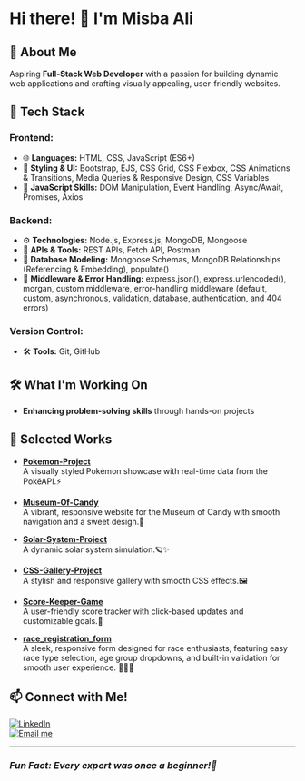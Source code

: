 # Hi there! 👋 I'm Misba Ali 

## 🌱 About Me
Aspiring **Full-Stack Web Developer** with a passion for building dynamic web applications and crafting visually appealing, user-friendly websites.

## 🚀 Tech Stack
### Frontend:
- 🌐 **Languages:** HTML, CSS, JavaScript (ES6+)
- 🎨 **Styling & UI:** Bootstrap, EJS, CSS Grid, CSS Flexbox, CSS Animations & Transitions, Media Queries & Responsive Design, CSS Variables
- 📜 **JavaScript Skills:** DOM Manipulation, Event Handling, Async/Await, Promises, Axios

### Backend:
- ⚙️ **Technologies:** Node.js, Express.js, MongoDB, Mongoose
- 🔗 **APIs & Tools:** REST APIs, Fetch API, Postman
- 🧩 **Database Modeling:** Mongoose Schemas, MongoDB Relationships (Referencing & Embedding), populate()
- 🔧 **Middleware & Error Handling:** express.json(), express.urlencoded(), morgan, custom middleware, error-handling middleware (default, custom, asynchronous, validation, database, authentication, and 404 errors)

### Version Control:
- 🛠 **Tools:** Git, GitHub

## 🛠️ What I'm Working On
- **Enhancing problem-solving skills** through hands-on projects

## 📌 Selected Works
- **[Pokemon-Project](https://github.com/Misba0019/Pokemon-Project.git)**  
A visually styled Pokémon showcase with real-time data from the PokéAPI.⚡
  
- **[Museum-Of-Candy](https://github.com/Misba0019/Museum-Of-Candy.git)**  
A vibrant, responsive website for the Museum of Candy with smooth navigation and a sweet design.🍭
  
- **[Solar-System-Project](https://github.com/Misba0019/Solar-System-Project.git)**  
A dynamic solar system simulation.🪐✨
  
- **[CSS-Gallery-Project](https://github.com/Misba0019/CSS-Gallery-Project.git)**  
A stylish and responsive gallery with smooth CSS effects.🖼️ 
  
- **[Score-Keeper-Game](https://github.com/Misba0019/Score_Keeper_Game.git)**  
A user-friendly score tracker with click-based updates and customizable goals.🎯
  
- **[race_registration_form](https://github.com/Misba0019/race_registration_form.git)**  
A sleek, responsive form designed for race enthusiasts, featuring easy race type selection, age group dropdowns, and built-in validation for smooth user experience. 🏃‍♂️✨

## 📫 Connect with Me!
[![LinkedIn](https://img.shields.io/badge/LinkedIn-Profile-blue?style=flat&logo=linkedin)](https://www.linkedin.com/in/misba-ali)  
[![Email me](https://img.shields.io/badge/Email-Contact-red?style=flat&logo=gmail)](mailto:misbaalikhan@gmail.com)

---
### *Fun Fact: Every expert was once a beginner!🌱*
